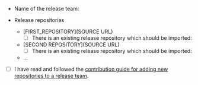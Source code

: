 * Name of the release team: 

* Release repositories
  * [FIRST_REPOSITORY](SOURCE URL)
    * [ ] There is an existing release repository which should be imported: <RELEASE REPOSITORY URL>
  * [SECOND REPOSITORY](SOURCE URL)
    * [ ] There is an existing release repository which should be imported: <RELEASE REPOSITORY URL>
  * ...

* [ ] I have read and followed the [contribution guide for adding new repositories to a release team](https://github.com/ros2-gbp/ros2-gbp-github-org/tree/latest/CONTRIBUTING.md#Adding-new-repositories-to-a-release-team).
